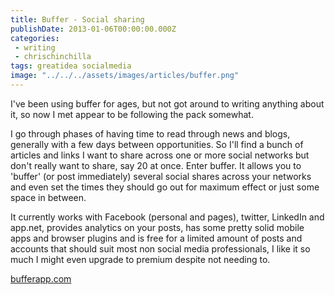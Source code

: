 ```yaml
---
title: Buffer - Social sharing
publishDate: 2013-01-06T00:00:00.000Z
categories:
 - writing
 - chrischinchilla
tags: greatidea socialmedia
image: "../../../assets/images/articles/buffer.png"
---
```


I've been using buffer for ages, but not got around to writing anything about it, so now I met appear to be following the pack somewhat.

I go through phases of having time to read through news and blogs, generally with a few days between opportunities. So I'll find a bunch of articles and links I want to share across one or more social networks but don't really want to share, say 20 at once. Enter buffer. It allows you to 'buffer' (or post immediately) several social shares across your networks and even set the times they should go out for maximum effect or just some space in between.

It currently works with Facebook (personal and pages), twitter, LinkedIn and app.net, provides analytics on your posts, has some pretty solid mobile apps and browser plugins and is free for a limited amount of posts and accounts that should suit most non social media professionals, I like it so much I might even upgrade to premium despite not needing to.

<a href="https://bufferapp.com" target="_blank">bufferapp.com</a>
